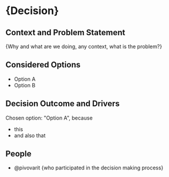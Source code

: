 # {Decision}

## Context and Problem Statement

{Why and what are we doing, any context, what is the problem?}

## Considered Options

* Option A
* Option B

## Decision Outcome and Drivers

Chosen option: "Option A", because

* this
* and also that

## People
- @pivovarit {who participated in the decision making process}
